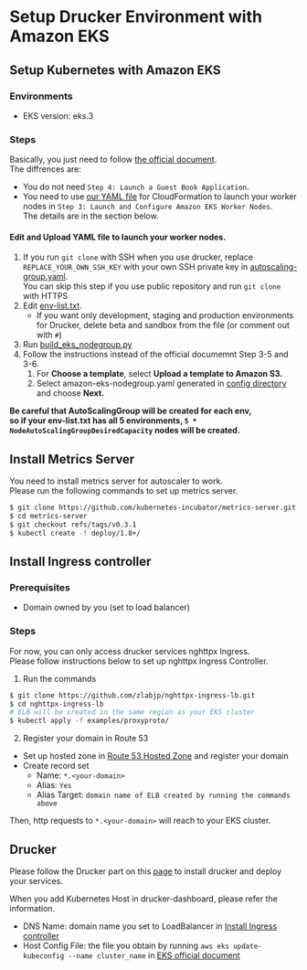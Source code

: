 # Setup Drucker Environment with Amazon EKS
## Setup Kubernetes with Amazon EKS
### Environments
* EKS version: eks.3

### Steps

Basically, you just need to follow [the official document](https://docs.aws.amazon.com/eks/latest/userguide/getting-started.html).  
The diffrences are:

- You do not need `Step 4: Launch a Guest Book Application`.
- You need to use [our YAML file](https://github.com/drucker/drucker-parent/blob/master/config) for CloudFormation to launch your worker nodes in `Step 3: Launch and Configure Amazon EKS Worker Nodes`.  
  The details are in the section below.

#### Edit and Upload YAML file to launch your worker nodes.
1. If you run `git clone` with SSH when you use drucker, replace `REPLACE_YOUR_OWN_SSH_KEY` with your own SSH private key in [autoscaling-group.yaml](https://github.com/drucker/drucker-parent/blob/master/config/autoscaling-group.yaml).  
   You can skip this step if you use public repository and run `git clone` with HTTPS
2. Edit [env-list.txt](https://github.com/drucker/drucker-parent/blob/master/config/env-list.txt).
    - If you want only development, staging and production environments for Drucker, delete beta and sandbox from the file (or comment out with `#`)
3. Run [build_eks_nodegroup.py](https://github.com/drucker/drucker-parent/blob/master/config/build_eks_nodegroup.py)
4. Follow the instructions instead of the official documemnt Step 3-5 and 3-6.
    1. For **Choose a template**, select **Upload a template to Amazon S3.**
    2. Select amazon-eks-nodegroup.yaml generated in [config directory](https://github.com/drucker/drucker-parent/blob/master/config) and choose **Next.**

**Be careful that AutoScalingGroup will be created for each env,  
so if your env-list.txt has all 5 environments, `5 * NodeAutoScalingGroupDesiredCapacity` nodes will be created.**


## Install Metrics Server
You need to install metrics server for autoscaler to work.  
Please run the following commands to set up metrics server.

```bash
$ git clone https://github.com/kubernetes-incubator/metrics-server.git
$ cd metrics-server
$ git checkout refs/tags/v0.3.1
$ kubectl create -f deploy/1.8+/
```

## Install Ingress controller
### Prerequisites
- Domain owned by you (set to load balancer)

### Steps
For now, you can only access drucker services nghttpx Ingress.  
Please follow instructions below to set up nghttpx Ingress Controller.

1. Run the commands

```bash
$ git clone https://github.com/zlabjp/nghttpx-ingress-lb.git
$ cd nghttpx-ingress-lb
# ELB will be created in the same region as your EKS cluster
$ kubectl apply -f examples/proxyproto/
```

2. Register your domain in Route 53
- Set up hosted zone in [Route 53 Hosted Zone](https://console.aws.amazon.com/route53/home) and register your domain
- Create record set
  - Name: `*.<your-domain>`
  - Alias: `Yes`
  - Alias Target: `domain name of ELB created by running the commands above`

Then, http requests to `*.<your-domain>` will reach to your EKS cluster.

## Drucker
Please follow the Drucker part on this [page](https://github.com/drucker/drucker-parent/blob/master/docs/Installation.md) to install drucker and deploy your services.  

When you add Kubernetes Host in drucker-dashboard, please refer the information.

- DNS Name: domain name you set to LoadBalancer in [Install Ingress controller](https://github.com/rekcurd/drucker-parent/blob/master/docs/Installation-eks.md#install-ingress-controller)
- Host Config File: the file you obtain by running `aws eks update-kubeconfig --name cluster_name` in [EKS official document](https://docs.aws.amazon.com/eks/latest/userguide/getting-started.html)
